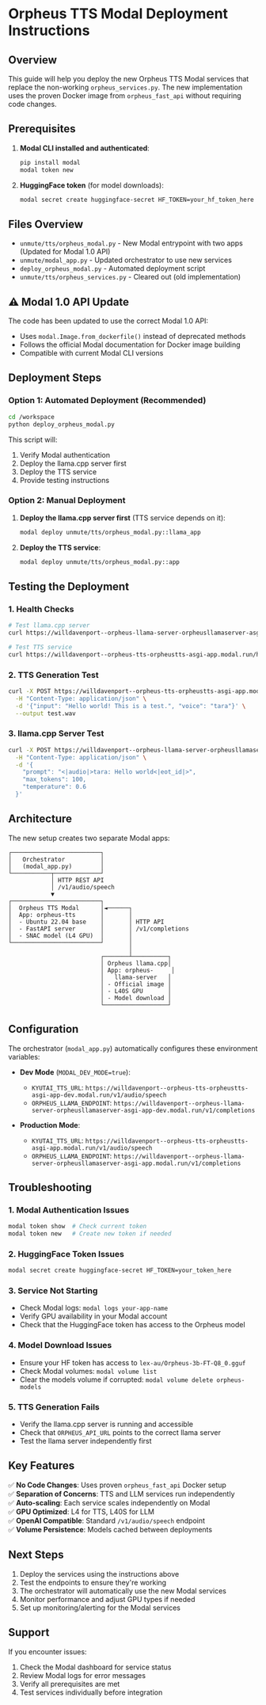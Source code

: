 # Orpheus TTS Modal Deployment Instructions

## Overview

This guide will help you deploy the new Orpheus TTS Modal services that replace the non-working `orpheus_services.py`. The new implementation uses the proven Docker image from `orpheus_fast_api` without requiring code changes.

## Prerequisites

1. **Modal CLI installed and authenticated**:
   ```bash
   pip install modal
   modal token new
   ```

2. **HuggingFace token** (for model downloads):
   ```bash
   modal secret create huggingface-secret HF_TOKEN=your_hf_token_here
   ```

## Files Overview

- `unmute/tts/orpheus_modal.py` - New Modal entrypoint with two apps (Updated for Modal 1.0 API)
- `unmute/modal_app.py` - Updated orchestrator to use new services  
- `deploy_orpheus_modal.py` - Automated deployment script
- `unmute/tts/orpheus_services.py` - Cleared out (old implementation)

## ⚠️ Modal 1.0 API Update

The code has been updated to use the correct Modal 1.0 API:
- Uses `modal.Image.from_dockerfile()` instead of deprecated methods
- Follows the official Modal documentation for Docker image building
- Compatible with current Modal CLI versions

## Deployment Steps

### Option 1: Automated Deployment (Recommended)

```bash
cd /workspace
python deploy_orpheus_modal.py
```

This script will:
1. Verify Modal authentication
2. Deploy the llama.cpp server first
3. Deploy the TTS service
4. Provide testing instructions

### Option 2: Manual Deployment

1. **Deploy the llama.cpp server first** (TTS service depends on it):
   ```bash
   modal deploy unmute/tts/orpheus_modal.py::llama_app
   ```

2. **Deploy the TTS service**:
   ```bash
   modal deploy unmute/tts/orpheus_modal.py::app
   ```

## Testing the Deployment

### 1. Health Checks

```bash
# Test llama.cpp server
curl https://willdavenport--orpheus-llama-server-orpheusllamaserver-asgi-app.modal.run/health

# Test TTS service  
curl https://willdavenport--orpheus-tts-orpheustts-asgi-app.modal.run/health
```

### 2. TTS Generation Test

```bash
curl -X POST https://willdavenport--orpheus-tts-orpheustts-asgi-app.modal.run/v1/audio/speech \
  -H "Content-Type: application/json" \
  -d '{"input": "Hello world! This is a test.", "voice": "tara"}' \
  --output test.wav
```

### 3. llama.cpp Server Test

```bash
curl -X POST https://willdavenport--orpheus-llama-server-orpheusllamaserver-asgi-app.modal.run/v1/completions \
  -H "Content-Type: application/json" \
  -d '{
    "prompt": "<|audio|>tara: Hello world<|eot_id|>",
    "max_tokens": 100,
    "temperature": 0.6
  }'
```

## Architecture

The new setup creates two separate Modal apps:

```
┌─────────────────────────┐
│   Orchestrator          │
│   (modal_app.py)        │  
└───────────┬─────────────┘
            │ HTTP REST API
            │ /v1/audio/speech
            ▼
┌─────────────────────────┐
│  Orpheus TTS Modal      │◄──────┐
│  App: orpheus-tts       │       │
│  - Ubuntu 22.04 base    │       │ HTTP API
│  - FastAPI server       │       │ /v1/completions
│  - SNAC model (L4 GPU)  │       │
└─────────────────────────┘       │
                                  │
                          ┌───────┴──────────┐
                          │ Orpheus llama.cpp│
                          │ App: orpheus-     │
                          │   llama-server   │
                          │ - Official image │
                          │ - L40S GPU       │
                          │ - Model download │
                          └──────────────────┘
```

## Configuration

The orchestrator (`modal_app.py`) automatically configures these environment variables:

- **Dev Mode** (`MODAL_DEV_MODE=true`):
  - `KYUTAI_TTS_URL`: `https://willdavenport--orpheus-tts-orpheustts-asgi-app-dev.modal.run/v1/audio/speech`
  - `ORPHEUS_LLAMA_ENDPOINT`: `https://willdavenport--orpheus-llama-server-orpheusllamaserver-asgi-app-dev.modal.run/v1/completions`

- **Production Mode**:
  - `KYUTAI_TTS_URL`: `https://willdavenport--orpheus-tts-orpheustts-asgi-app.modal.run/v1/audio/speech`
  - `ORPHEUS_LLAMA_ENDPOINT`: `https://willdavenport--orpheus-llama-server-orpheusllamaserver-asgi-app.modal.run/v1/completions`

## Troubleshooting

### 1. Modal Authentication Issues
```bash
modal token show  # Check current token
modal token new   # Create new token if needed
```

### 2. HuggingFace Token Issues  
```bash
modal secret create huggingface-secret HF_TOKEN=your_token_here
```

### 3. Service Not Starting
- Check Modal logs: `modal logs your-app-name`
- Verify GPU availability in your Modal account
- Check that the HuggingFace token has access to the Orpheus model

### 4. Model Download Issues
- Ensure your HF token has access to `lex-au/Orpheus-3b-FT-Q8_0.gguf`
- Check Modal volumes: `modal volume list`
- Clear the models volume if corrupted: `modal volume delete orpheus-models`

### 5. TTS Generation Fails
- Verify the llama.cpp server is running and accessible
- Check that `ORPHEUS_API_URL` points to the correct llama server
- Test the llama server independently first

## Key Features

✅ **No Code Changes**: Uses proven `orpheus_fast_api` Docker setup  
✅ **Separation of Concerns**: TTS and LLM services run independently  
✅ **Auto-scaling**: Each service scales independently on Modal  
✅ **GPU Optimized**: L4 for TTS, L40S for LLM  
✅ **OpenAI Compatible**: Standard `/v1/audio/speech` endpoint  
✅ **Volume Persistence**: Models cached between deployments  

## Next Steps

1. Deploy the services using the instructions above
2. Test the endpoints to ensure they're working
3. The orchestrator will automatically use the new Modal services
4. Monitor performance and adjust GPU types if needed
5. Set up monitoring/alerting for the Modal services

## Support

If you encounter issues:
1. Check the Modal dashboard for service status
2. Review Modal logs for error messages  
3. Verify all prerequisites are met
4. Test services individually before integration